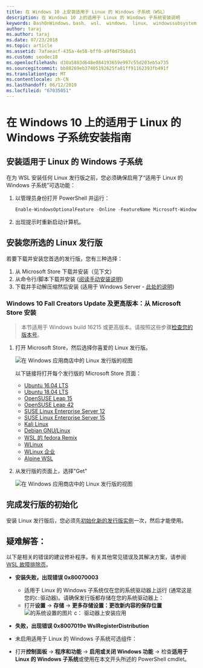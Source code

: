 ```yaml
---
title: 在 Windows 10 上安装适用于 Linux 的 Windows 子系统（WSL）
description: 在 Windows 10 上的适用于 Linux 的 Windows 子系统安装说明
keywords: BashOnWindows，bash、 wsl、 windows、 linux、 windowssubsystem、 ubuntu、 debian、 suse、 windows 10 的 windows 子系统安装
author: taraj
ms.author: taraj
ms.date: 07/23/2018
ms.topic: article
ms.assetid: 7afaeacf-435a-4e58-bff0-a9f0d75b8a51
ms.custom: seodec18
ms.openlocfilehash: d30a5883d648e084193659e997c55d203eb5a735
ms.sourcegitcommit: bb88269eb37405192625fa81ff91162393fb491f
ms.translationtype: MT
ms.contentlocale: zh-CN
ms.lasthandoff: 06/12/2019
ms.locfileid: "67035051"
---
```

# <a name="windows-subsystem-for-linux-installation-guide-for-windows-10"></a>在 Windows 10 上的适用于 Linux 的 Windows 子系统安装指南

## <a name="install-the-windows-subsystem-for-linux"></a>安装适用于 Linux 的 Windows 子系统

在为 WSL 安装任何 Linux 发行版之前，您必须确保启用了“适用于 Linux 的 Windows 子系统”可选功能：

1. 以管理员身份打开 PowerShell 并运行：
    ```powershell
    Enable-WindowsOptionalFeature -Online -FeatureName Microsoft-Windows-Subsystem-Linux
    ```

2. 出现提示时重新启动计算机。

## <a name="install-your-linux-distribution-of-choice"></a>安装您所选的 Linux 发行版
若要下载并安装您首选的发行版，您有三种选择：
1. 从 Microsoft Store 下载并安装（见下文）
1. 从命令行/脚本下载并安装 ([阅读手动安装说明](install-manual.md))
1. 下载并手动解压缩然后安装 (适用于 Windows Server - [此处的说明](install-on-server.md))

### <a name="windows-10-fall-creators-update-and-later-install-from-the-microsoft-store"></a>Windows 10 Fall Creators Update 及更高版本：从 Microsoft Store 安装

> 本节适用于 Windows build 16215 或更高版本。请按照这些步骤[检查您的版本号](troubleshooting.md#check-your-build-number)。 

1. 打开 Microsoft Store，然后选择你喜爱的 Linux 发行版。

    ![在 Windows 应用商店中的 Linux 发行版的视图](media/store.png)

    以下链接将打开每个发行版的 Microsoft Store 页面：

    * [Ubuntu 16.04 LTS](https://www.microsoft.com/store/apps/9pjn388hp8c9)
    * [Ubuntu 18.04 LTS](https://www.microsoft.com/store/apps/9N9TNGVNDL3Q)
    * [OpenSUSE Leap 15](https://www.microsoft.com/store/apps/9n1tb6fpvj8c)
    * [OpenSUSE Leap 42](https://www.microsoft.com/store/apps/9njvjts82tjx)
    * [SUSE Linux Enterprise Server 12](https://www.microsoft.com/store/apps/9p32mwbh6cns)
    * [SUSE Linux Enterprise Server 15](https://www.microsoft.com/store/apps/9pmw35d7fnlx)
    * [Kali Linux](https://www.microsoft.com/store/apps/9PKR34TNCV07)
    * [Debian GNU/Linux](https://www.microsoft.com/store/apps/9MSVKQC78PK6)
    * [WSL 的 fedora Remix](https://www.microsoft.com/store/apps/9n6gdm4k2hnc)
    * [WLinux](https://www.microsoft.com/store/apps/9NV1GV1PXZ6P)
    * [WLinux 企业](https://www.microsoft.com/store/apps/9N8LP0X93VCP)
    * [Alpine WSL](https://www.microsoft.com/store/apps/9p804crf0395)

1. 从发行版的页面上，选择"Get"

    ![在 Windows 应用商店中的 Linux 发行版的视图](media/UbuntuStore.png)

## <a name="complete-initialization-of-your-distro"></a>完成发行版的初始化
安装 Linux 发行版后，您必须先[初始化新的发行版实例](initialize-distro.md)一次，然后才能使用。

## <a name="troubleshooting"></a>疑难解答： 

以下是相关的错误的建议修补程序。有关其他常见错误及其解决方案，请参阅[WSL 故障排除页](troubleshooting.md)。

* **安装失败，出现错误 0x80070003**
    * 适用于 Linux 的 Windows 子系统仅在您的系统驱动器上运行 (通常这是您的`C:`驱动器)。请确保发行版都存储在您的系统驱动器上：  
    * 打开**设置** -> **存储** -> **更多存储设置：更改新内容的保存位置**
    ![的系统设置的图片 c： 驱动器上安装应用](media/AppStorage.png)
    
    
 * **失败，出现错误 0x8007019e WslRegisterDistribution**   
  * 未启用适用于 Linux 的 Windows 子系统可选组件：
   * 打开**控制面板** -> **程序和功能** -> **启用或关闭 Windows 功能** -> 检查**适用于 Linux 的 Windows 子系统**或使用在本文开头所述的 PowerShell cmdlet。
